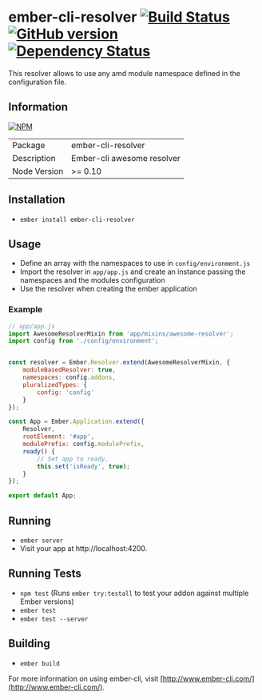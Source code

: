 # ember-cli-resolver [![Build Status](https://travis-ci.org/BBVAEngineering/ember-cli-resolver.svg?branch=master)](https://travis-ci.org/BBVAEngineering/ember-cli-resolver) [![GitHub version](https://badge.fury.io/gh/BBVAEngineering%2Fember-cli-resolver.svg)](https://badge.fury.io/gh/BBVAEngineering%2Fember-cli-resolver) [![Dependency Status](https://david-dm.org/BBVAEngineering/ember-cli-resolver.svg)](https://david-dm.org/BBVAEngineering/ember-cli-resolver)

This resolver allows to use any amd module namespace defined in the configuration file.

## Information

[![NPM](https://nodei.co/npm/ember-cli-resolver.png?downloads=true&downloadRank=true)](https://nodei.co/npm/ember-cli-resolver/)

<table>
<tr>
<td>Package</td><td>ember-cli-resolver</td>
</tr>
<tr>
<td>Description</td>
<td>Ember-cli awesome resolver</td>
</tr>
<tr>
<td>Node Version</td>
<td>>= 0.10</td>
</tr>
</table>

## Installation

* `ember install ember-cli-resolver`


## Usage

* Define an array with the namespaces to use in `config/environment.js`
* Import the resolver in `app/app.js` and create an instance passing the namespaces and the modules configuration
* Use the resolver when creating the ember application

### Example

```javascript
// app/app.js
import AwesomeResolverMixin from 'app/mixins/awesome-resolver';
import config from './config/environment';


const resolver = Ember.Resolver.extend(AwesomeResolverMixin, {
    moduleBasedResolver: true,
    namespaces: config.addons,
    pluralizedTypes: {
        config: 'config'
    }
});

const App = Ember.Application.extend({
    Resolver,
    rootElement: '#app',
    modulePrefix: config.modulePrefix,
    ready() {
        // Set app to ready.
        this.set('isReady', true);
    }
});

export default App;
```

## Running

* `ember server`
* Visit your app at http://localhost:4200.

## Running Tests

* `npm test` (Runs `ember try:testall` to test your addon against multiple Ember versions)
* `ember test`
* `ember test --server`

## Building

* `ember build`

For more information on using ember-cli, visit [http://www.ember-cli.com/](http://www.ember-cli.com/).
